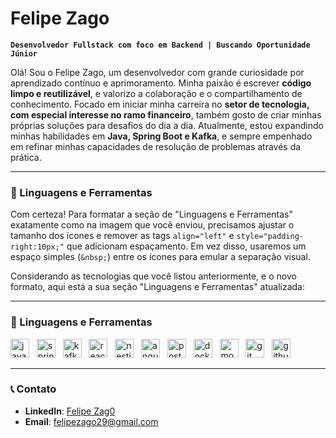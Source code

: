# Felipe Zago

**`Desenvolvedor Fullstack com foco em Backend | Buscando Oportunidade Júnior`**

Olá\! Sou o Felipe Zago, um desenvolvedor com grande curiosidade por aprendizado contínuo e aprimoramento. Minha paixão é escrever **código limpo e reutilizável**, e valorizo a colaboração e o compartilhamento de conhecimento. Focado em iniciar minha carreira no **setor de tecnologia, com especial interesse no ramo financeiro**, também gosto de criar minhas próprias soluções para desafios do dia a dia. Atualmente, estou expandindo minhas habilidades em **Java, Spring Boot e Kafka**, e sempre empenhado em refinar minhas capacidades de resolução de problemas através da prática.

-----

### 🧰 Linguagens e Ferramentas

Com certeza\! Para formatar a seção de "Linguagens e Ferramentas" exatamente como na imagem que você enviou, precisamos ajustar o tamanho dos ícones e remover as tags `align="left"` e `style="padding-right:10px;"` que adicionam espaçamento. Em vez disso, usaremos um espaço simples (`&nbsp;`) entre os ícones para emular a separação visual.

Considerando as tecnologias que você listou anteriormente, e o novo formato, aqui está a sua seção "Linguagens e Ferramentas" atualizada:

-----

### 🧰 Linguagens e Ferramentas

<img src="https://cdn.jsdelivr.net/gh/devicons/devicon/icons/java/java-original.svg" height="30" alt="java logo" />
&nbsp;
<img src="https://cdn.jsdelivr.net/gh/devicons/devicon/icons/spring/spring-original.svg" height="30" alt="spring logo" />
&nbsp;
<img src="https://cdn.jsdelivr.net/gh/devicons/devicon/icons/apachekafka/apachekafka-original.svg" height="30" alt="kafka logo" />
&nbsp;
<img src="https://cdn.jsdelivr.net/gh/devicons/devicon/icons/react/react-original.svg" height="30" alt="react logo" />
&nbsp;
<img src="https://cdn.jsdelivr.net/gh/devicons/devicon/icons/nestjs/nestjs-plain.svg" height="30" alt="nestjs logo" />
&nbsp;
<img src="https://cdn.jsdelivr.net/gh/devicons/devicon/icons/angularjs/angularjs-original.svg" height="30" alt="angular logo" />
&nbsp;
<img src="https://cdn.jsdelivr.net/gh/devicons/devicon/icons/postgresql/postgresql-original.svg" height="30" alt="postgresql logo" />
&nbsp;
<img src="https://cdn.jsdelivr.net/gh/devicons/devicon/icons/docker/docker-original.svg" height="30" alt="docker logo" />
&nbsp;
<img src="https://cdn.jsdelivr.net/gh/devicons/devicon/icons/mongodb/mongodb-original.svg" height="30" alt="mongodb logo" />
&nbsp;
<img src="https://cdn.jsdelivr.net/gh/devicons/devicon/icons/git/git-original.svg" height="30" alt="git logo" />
&nbsp;
<img src="https://cdn.jsdelivr.net/gh/devicons/devicon/icons/github/github-original.svg" height="30" alt="github logo" />

-----
### 📞 Contato

* **LinkedIn**: [Felipe Zag0](https://www.linkedin.com/in/felipezag0/)
* **Email**: felipezago29@gmail.com
